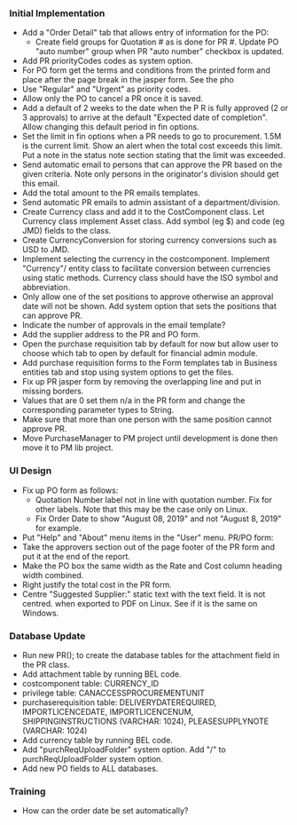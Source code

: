 ### Initial Implementation
- Add a "Order Detail" tab that allows entry of information for the PO:  
  * Create field groups for Quotation # as is done for PR #. Update PO "auto number"
  group when PR "auto number" checkbox is updated.
- Add PR priorityCodes codes as system option.
- For PO form get the terms and conditions from the printed form and place after 
  the page break in the jasper form. See the pho
- Use "Regular" and "Urgent" as priority codes.
- Allow only the PO to cancel a PR once it is saved.
- Add a default of 2 weeks to the date when the P
R is fully approved (2 or 3 approvals) to arrive at the default "Expected date of completion". Allow changing this default period in fin options.
- Set the limit in fin options when a PR needs to go to procurement. 1.5M is the current limit. Show an alert when the total cost exceeds this limit. Put a note in the status note section stating that the limit was exceeded.
- Send automatic email to persons that can approve the PR based on the given criteria. Note only persons in the originator's division should get this email.
- Add the total amount to the PR emails templates.
- Send automatic PR emails to admin assistant of a department/division.
- Create Currency class and add it to the CostComponent class. Let Currency class
implement Asset class. Add symbol (eg $) and code (eg JMD) fields to the class.
- Create CurrencyConversion for storing currency conversions such as USD to JMD.
- Implement selecting the currency in the costcomponent. Implement "Currency"/ entity class 
  to facilitate conversion between currencies using static methods. 
  Currency class should have the ISO symbol and abbreviation.
- Only allow one of the set positions to approve otherwise an approval date will not be shown. Add system option that sets the positions that can approve PR.
- Indicate the number of approvals in the email template?
- Add the supplier address to the PR and PO form.
- Open the purchase requisition tab by default for now but allow user to choose which tab to open by default for financial admin module.
- Add purchase requisition forms to the Form templates tab in Business entities tab and stop using system options to get the files.
- Fix up PR jasper form by removing the overlapping line and put in missing borders.
- Values that are 0 set them n/a in the PR form and change the corresponding parameter types to String.
- Make sure that more than one person with the same position cannot approve PR.
- Move PurchaseManager to PM project until development is done then move it to PM lib project.

### UI Design
- Fix up PO form as follows:
  * Quotation Number label not in line with quotation number. Fix for other labels.
    Note that this may be the case only on Linux.
  * Fix Order Date to show "August 08, 2019" and not "August 8, 2019" for example.
- Put "Help" and "About" menu items in the "User" menu.
PR/PO form:
- Take the approvers section out of the page footer of the PR form and put it at the end of the report.
- Make the PO box the same width as the Rate and Cost column heading width combined.
- Right justify the total cost in the PR form.
- Centre "Suggested Supplier:" static text with the text field. It is not centred. 
  when exported to PDF on Linux. See if it is the same on Windows.

### Database Update
- Run new PR(); to create the database tables for the attachment field in the PR class.
- Add attachment table by running BEL code.
- costcomponent table: CURRENCY_ID
- privilege table: CANACCESSPROCUREMENTUNIT
- purchaserequisition table: DELIVERYDATEREQUIRED, IMPORTLICENCEDATE, IMPORTLICENCENUM,
  SHIPPINGINSTRUCTIONS (VARCHAR: 1024), PLEASESUPPLYNOTE (VARCHAR: 1024)
- Add currency table by running BEL code.
- Add "purchReqUploadFolder" system option. Add "/" to purchReqUploadFolder system option.
- Add new PO fields to ALL databases.


### Training
- How can the order date be set automatically?

